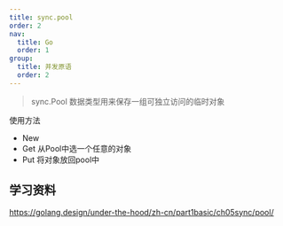 ```yaml
---
title: sync.pool
order: 2
nav:
  title: Go
  order: 1
group:
  title: 并发原语
  order: 2
---
```



> sync.Pool 数据类型用来保存一组可独立访问的临时对象

使用方法

- New
- Get 从Pool中选一个任意的对象
- Put 将对象放回pool中


## 学习资料


https://golang.design/under-the-hood/zh-cn/part1basic/ch05sync/pool/